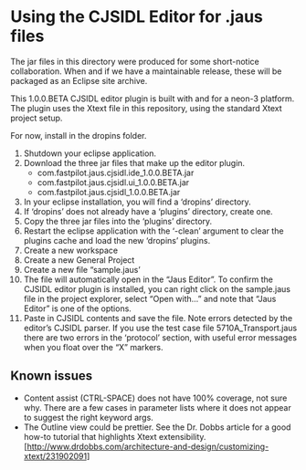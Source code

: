 # Using the CJSIDL Editor for .jaus files

The jar files in this directory were produced for some short-notice collaboration.  When and if we have a maintainable release, these will be packaged as an Eclipse site archive.

This 1.0.0.BETA CJSIDL editor plugin is built with and for a neon-3 platform. The plugin uses the Xtext file in this repository, using the standard Xtext project setup.

For now, install in the dropins folder.

1. Shutdown your eclipse application.
1. Download the three jar files that make up the editor plugin.
   * com.fastpilot.jaus.cjsidl.ide_1.0.0.BETA.jar
   * com.fastpilot.jaus.cjsidl.ui_1.0.0.BETA.jar
   * com.fastpilot.jaus.cjsidl_1.0.0.BETA.jar
1. In your eclipse installation, you will find a ‘dropins’ directory.
1. If ‘dropins’ does not already have a ‘plugins’ directory, create one.
1. Copy the three jar files into the ‘plugins’ directory.
1. Restart the eclipse application with the ‘-clean’ argument to clear the plugins cache and load the new ‘dropins’ plugins.
1. Create a new workspace
1. Create a new General Project
1.  Create a new file “sample.jaus’
1. The file will automatically open in the “Jaus Editor”. To confirm the CJSIDL editor plugin is installed, you can right click on the sample.jaus file in the project explorer, select “Open with...” and note that “Jaus Editor” is one of the options.
1. Paste in CJSIDL contents and save the file.   Note errors detected by the editor’s CJSIDL parser.  If you use the test case file 5710A_Transport.jaus there are two errors in the ‘protocol’ section, with useful error messages when you float over the “X” markers.

## Known issues

* Content assist (CTRL-SPACE) does not have 100% coverage, not sure why. There are a few cases in parameter lists where it does not appear to suggest the right keyword args.
* The Outline view could be prettier.  See the Dr. Dobbs article for a good how-to tutorial that highlights Xtext extensibility. [http://www.drdobbs.com/architecture-and-design/customizing-xtext/231902091]

 
